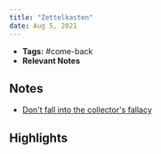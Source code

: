 ```yaml
---
title: "Zettelkasten"
date: Aug 5, 2021
---
```


- **Tags:** #come-back 
- **Relevant Notes**


## Notes
- [Don't fall into the collector's fallacy](notes/collector-fallacy.md)

## Highlights